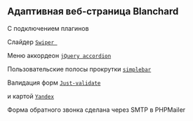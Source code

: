 ## Адаптивная веб-страница Blanchard

С подключением плагинов 

 Слайдер [`Swiper `](https://swiperjs.com)

Меню аккордеон [`jQuery accordion`](https://jqueryui.com/accordion)

 Пользовательские полосы прокрутки [`simplebar`](https://github.com/Grsmto/simplebar) 

Валидация форм  [`Just-validate`](https://github.com/horprogs/Just-validate)

 и картой [`Yandex`](https://yandex.ru/dev)

Форма обратного звонка сделана через SMTP в PHPMailer
